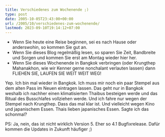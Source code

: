 ```yaml
---
title: Verschiedenes zum Wochenende ;)
type: post
date: 2005-10-05T23:43:00+00:00
url: /2005/10/verschiedenes-zum-wochenende/
lastmod: 2023-09-10T19:14:12+07:00
---
```

  * Wenn Sie heute eine Reise beginnen, sei es nach Hause oder anderswohin, so kommen Sie gut an.
  * Wenn Sie dieses Blog regelmäßig lesen, so sparen Sie Zeit, Bandbreite und Sorgen und kommen Sie erst am Montag wieder hier her.
  * Wenn Sie dieses Wochenende in Bangkok verbringen (oder Krungthep Mahanakhon, wie wir Kenner gerne nonchalant verlauten lassen) dann FLIEHEN SIE, LAUFEN SIE WEIT WEIT WEG!

Yep. Ich bin mal wieder in Bangkok. Ich muss mir noch ein paar Stempel aus dem alten Pass im Neuen eintragen lassen. Das geht nur in Bangkok weshalb ich nachher einen klimatisierten Thaibus besteigen werde und das Ritual des Busschlafes vollziehen werde. Und ich fahre nur wegen der Stempel nach Krungthep. Dass das mal klar ist. Und vielleicht wegen Kino und japanischem Essen. Thais lieben japanisches Essen. Sagte ich das schonmal?

PS: Ja, nein, das ist nicht wirklich Version 5. Eher so 4.1 Bugfixrelease. Dafür kommen die Updates in Zukunft häufiger ;)
